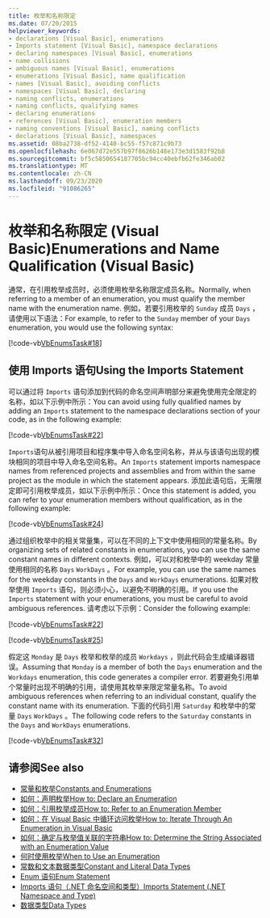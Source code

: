 ```yaml
---
title: 枚举和名称限定
ms.date: 07/20/2015
helpviewer_keywords:
- declarations [Visual Basic], enumerations
- Imports statement [Visual Basic], namespace declarations
- declaring namespaces [Visual Basic], enumerations
- name collisions
- ambiguous names [Visual Basic], enumerations
- enumerations [Visual Basic], name qualification
- names [Visual Basic], avoiding conflicts
- namespaces [Visual Basic], declaring
- naming conflicts, enumerations
- naming conflicts, qualifying names
- declaring enumerations
- references [Visual Basic], enumeration members
- naming conventions [Visual Basic], naming conflicts
- declarations [Visual Basic], namespaces
ms.assetid: 08ba2738-df52-4140-bc55-f57c871c9b73
ms.openlocfilehash: 6e067d72e557b97f8626b148e173e3d1583f92b8
ms.sourcegitcommit: bf5c5850654187705bc94cc40ebfb62fe346ab02
ms.translationtype: MT
ms.contentlocale: zh-CN
ms.lasthandoff: 09/23/2020
ms.locfileid: "91086265"
---
```

# <a name="enumerations-and-name-qualification-visual-basic"></a><span data-ttu-id="35f48-102">枚举和名称限定 (Visual Basic)</span><span class="sxs-lookup"><span data-stu-id="35f48-102">Enumerations and Name Qualification (Visual Basic)</span></span>

<span data-ttu-id="35f48-103">通常，在引用枚举成员时，必须使用枚举名称限定成员名称。</span><span class="sxs-lookup"><span data-stu-id="35f48-103">Normally, when referring to a member of an enumeration, you must qualify the member name with the enumeration name.</span></span> <span data-ttu-id="35f48-104">例如，若要引用枚举的 `Sunday` 成员 `Days` ，请使用以下语法：</span><span class="sxs-lookup"><span data-stu-id="35f48-104">For example, to refer to the `Sunday` member of your `Days` enumeration, you would use the following syntax:</span></span>  
  
 [!code-vb[VbEnumsTask#18](~/samples/snippets/visualbasic/VS_Snippets_VBCSharp/VbEnumsTask/VB/Class2.vb#18)]  
  
## <a name="using-the-imports-statement"></a><span data-ttu-id="35f48-105">使用 Imports 语句</span><span class="sxs-lookup"><span data-stu-id="35f48-105">Using the Imports Statement</span></span>  

 <span data-ttu-id="35f48-106">可以通过将 `Imports` 语句添加到代码的命名空间声明部分来避免使用完全限定的名称，如以下示例中所示：</span><span class="sxs-lookup"><span data-stu-id="35f48-106">You can avoid using fully qualified names by adding an `Imports` statement to the namespace declarations section of your code, as in the following example:</span></span>  
  
 [!code-vb[VbEnumsTask#22](~/samples/snippets/visualbasic/VS_Snippets_VBCSharp/VbEnumsTask/VB/Class1.vb#22)]  
  
 <span data-ttu-id="35f48-107">`Imports`语句从被引用项目和程序集中导入命名空间名称，并从与该语句出现的模块相同的项目中导入命名空间名称。</span><span class="sxs-lookup"><span data-stu-id="35f48-107">An `Imports` statement imports namespace names from referenced projects and assemblies and from within the same project as the module in which the statement appears.</span></span> <span data-ttu-id="35f48-108">添加此语句后，无需限定即可引用枚举成员，如以下示例中所示：</span><span class="sxs-lookup"><span data-stu-id="35f48-108">Once this statement is added, you can refer to your enumeration members without qualification, as in the following example:</span></span>  
  
 [!code-vb[VbEnumsTask#24](~/samples/snippets/visualbasic/VS_Snippets_VBCSharp/VbEnumsTask/VB/Class1.vb#24)]  
  
 <span data-ttu-id="35f48-109">通过组织枚举中的相关常量集，可以在不同的上下文中使用相同的常量名称。</span><span class="sxs-lookup"><span data-stu-id="35f48-109">By organizing sets of related constants in enumerations, you can use the same constant names in different contexts.</span></span> <span data-ttu-id="35f48-110">例如，可以对和枚举中的 weekday 常量使用相同的名称 `Days` `WorkDays` 。</span><span class="sxs-lookup"><span data-stu-id="35f48-110">For example, you can use the same names for the weekday constants in the `Days` and `WorkDays` enumerations.</span></span> <span data-ttu-id="35f48-111">如果对枚举使用 `Imports` 语句，则必须小心，以避免不明确的引用。</span><span class="sxs-lookup"><span data-stu-id="35f48-111">If you use the `Imports` statement with your enumerations, you must be careful to avoid ambiguous references.</span></span> <span data-ttu-id="35f48-112">请考虑以下示例：</span><span class="sxs-lookup"><span data-stu-id="35f48-112">Consider the following example:</span></span>  
  
 [!code-vb[VbEnumsTask#22](~/samples/snippets/visualbasic/VS_Snippets_VBCSharp/VbEnumsTask/VB/Class1.vb#22)]  
  
 [!code-vb[VbEnumsTask#25](~/samples/snippets/visualbasic/VS_Snippets_VBCSharp/VbEnumsTask/VB/Class1.vb#25)]  
  
 <span data-ttu-id="35f48-113">假定这 `Monday` 是 `Days` 枚举和枚举的成员 `Workdays` ，则此代码会生成编译器错误。</span><span class="sxs-lookup"><span data-stu-id="35f48-113">Assuming that `Monday` is a member of both the `Days` enumeration and the `Workdays` enumeration, this code generates a compiler error.</span></span> <span data-ttu-id="35f48-114">若要避免引用单个常量时出现不明确的引用，请使用其枚举来限定常量名称。</span><span class="sxs-lookup"><span data-stu-id="35f48-114">To avoid ambiguous references when referring to an individual constant, qualify the constant name with its enumeration.</span></span> <span data-ttu-id="35f48-115">下面的代码引用 `Saturday` 和枚举中的常量 `Days` `WorkDays` 。</span><span class="sxs-lookup"><span data-stu-id="35f48-115">The following code refers to the `Saturday` constants in the `Days` and `WorkDays` enumerations.</span></span>  
  
 [!code-vb[VbEnumsTask#32](~/samples/snippets/visualbasic/VS_Snippets_VBCSharp/VbEnumsTask/VB/Class2.vb#32)]  
  
## <a name="see-also"></a><span data-ttu-id="35f48-116">请参阅</span><span class="sxs-lookup"><span data-stu-id="35f48-116">See also</span></span>

- [<span data-ttu-id="35f48-117">常量和枚举</span><span class="sxs-lookup"><span data-stu-id="35f48-117">Constants and Enumerations</span></span>](../../../language-reference/constants-and-enumerations.md)
- [<span data-ttu-id="35f48-118">如何：声明枚举</span><span class="sxs-lookup"><span data-stu-id="35f48-118">How to: Declare an Enumeration</span></span>](how-to-declare-enumerations.md)
- [<span data-ttu-id="35f48-119">如何：引用枚举成员</span><span class="sxs-lookup"><span data-stu-id="35f48-119">How to: Refer to an Enumeration Member</span></span>](how-to-refer-to-an-enumeration-member.md)
- [<span data-ttu-id="35f48-120">如何：在 Visual Basic 中循环访问枚举</span><span class="sxs-lookup"><span data-stu-id="35f48-120">How to: Iterate Through An Enumeration in Visual Basic</span></span>](how-to-iterate-through-an-enumeration.md)
- [<span data-ttu-id="35f48-121">如何：确定与枚举值关联的字符串</span><span class="sxs-lookup"><span data-stu-id="35f48-121">How to: Determine the String Associated with an Enumeration Value</span></span>](how-to-determine-the-string-associated-with-an-enumeration-value.md)
- [<span data-ttu-id="35f48-122">何时使用枚举</span><span class="sxs-lookup"><span data-stu-id="35f48-122">When to Use an Enumeration</span></span>](when-to-use-an-enumeration.md)
- [<span data-ttu-id="35f48-123">常数和文本数据类型</span><span class="sxs-lookup"><span data-stu-id="35f48-123">Constant and Literal Data Types</span></span>](constant-and-literal-data-types.md)
- [<span data-ttu-id="35f48-124">Enum 语句</span><span class="sxs-lookup"><span data-stu-id="35f48-124">Enum Statement</span></span>](../../../language-reference/statements/enum-statement.md)
- [<span data-ttu-id="35f48-125">Imports 语句（.NET 命名空间和类型）</span><span class="sxs-lookup"><span data-stu-id="35f48-125">Imports Statement (.NET Namespace and Type)</span></span>](../../../language-reference/statements/imports-statement-net-namespace-and-type.md)
- [<span data-ttu-id="35f48-126">数据类型</span><span class="sxs-lookup"><span data-stu-id="35f48-126">Data Types</span></span>](../../../language-reference/data-types/index.md)
